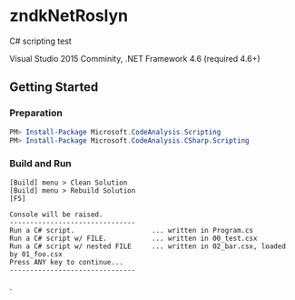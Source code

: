 # zndkNetRoslyn
C# scripting test

Visual Studio 2015 Comminity, .NET Framework 4.6 (required 4.6+)

## Getting Started
### Preparation
```PowerShell
PM> Install-Package Microsoft.CodeAnalysis.Scripting
PM> Install-Package Microsoft.CodeAnalysis.CSharp.Scripting
```

### Build and Run
```
[Build] menu > Clean Solution
[Build] menu > Rebuild Solution
[F5]

Console will be raised.
-------------------------------
Run a C# script.                   ... written in Program.cs
Run a C# script w/ FILE.           ... written in 00_test.csx
Run a C# script w/ nested FILE     ... written in 02_bar.csx, loaded by 01_foo.csx
Press ANY key to continue...
-------------------------------
```
.
